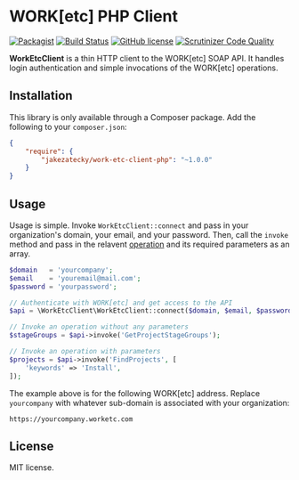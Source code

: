 # WORK[etc] PHP Client

[![Packagist](https://img.shields.io/packagist/v/jakezatecky/work-etc-client-php.svg)](https://packagist.org/packages/jakezatecky/work-etc-client-php)
[![Build Status](https://travis-ci.org/jakezatecky/work-etc-client-php.svg?branch=master)](https://travis-ci.org/jakezatecky/work-etc-client-php)
[![GitHub license](https://img.shields.io/badge/license-MIT-blue.svg)](https://raw.githubusercontent.com/jakezatecky/work-etc-client-php/master/LICENSE.txt)
[![Scrutinizer Code Quality](https://scrutinizer-ci.com/g/jakezatecky/work-etc-client-php/badges/quality-score.png?b=master)](https://scrutinizer-ci.com/g/jakezatecky/work-etc-client-php/?branch=master)

**WorkEtcClient** is a thin HTTP client to the WORK[etc] SOAP API. It handles
login authentication and simple invocations of the WORK[etc] operations.

## Installation

This library is only available through a Composer package. Add the following to
your `composer.json`:

``` json
{
	"require": {
		"jakezatecky/work-etc-client-php": "~1.0.0"
	}
}
```

## Usage

Usage is simple. Invoke `WorkEtcClient::connect` and pass in your organization's
domain, your email, and your password. Then, call the `invoke` method and pass
in the relavent [operation][operation] and its required parameters as an array.

``` php
$domain   = 'yourcompany';
$email    = 'youremail@mail.com';
$password = 'yourpassword';

// Authenticate with WORK[etc] and get access to the API
$api = \WorkEtcClient\WorkEtcClient::connect($domain, $email, $password);

// Invoke an operation without any parameters
$stageGroups = $api->invoke('GetProjectStageGroups');

// Invoke an operation with parameters
$projects = $api->invoke('FindProjects', [
	'keywords' => 'Install',
]);
```

The example above is for the following WORK[etc] address. Replace `yourcompany`
with whatever sub-domain is associated with your organization:

```
https://yourcompany.worketc.com
```

## License

MIT license.

[operation]: http://admin.worketc.com/xml

